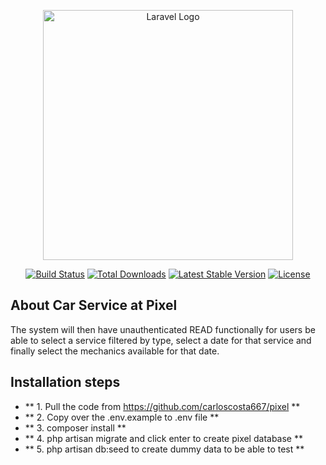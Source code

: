 <p align="center"><a href="https://laravel.com" target="_blank"><img src="https://raw.githubusercontent.com/laravel/art/master/logo-lockup/5%20SVG/2%20CMYK/1%20Full%20Color/laravel-logolockup-cmyk-red.svg" width="400" alt="Laravel Logo"></a></p>

<p align="center">
<a href="https://github.com/laravel/framework/actions"><img src="https://github.com/laravel/framework/workflows/tests/badge.svg" alt="Build Status"></a>
<a href="https://packagist.org/packages/laravel/framework"><img src="https://img.shields.io/packagist/dt/laravel/framework" alt="Total Downloads"></a>
<a href="https://packagist.org/packages/laravel/framework"><img src="https://img.shields.io/packagist/v/laravel/framework" alt="Latest Stable Version"></a>
<a href="https://packagist.org/packages/laravel/framework"><img src="https://img.shields.io/packagist/l/laravel/framework" alt="License"></a>
</p>

## About Car Service at Pixel

The system will then have unauthenticated READ functionally for users be able to select a service filtered by type, select a date for that service and finally select the mechanics available for that date.

## Installation steps

- ** 1. Pull the code from https://github.com/carloscosta667/pixel **
- ** 2. Copy over the .env.example to .env file **
- ** 3. composer install **
- ** 4. php artisan migrate and click enter to create pixel database **
- ** 5. php artisan db:seed to create dummy data to be able to test **



